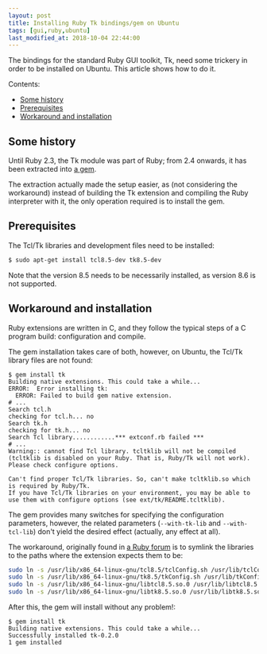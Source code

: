 ```yaml
---
layout: post
title: Installing Ruby Tk bindings/gem on Ubuntu
tags: [gui,ruby,ubuntu]
last_modified_at: 2018-10-04 22:44:00
---
```


The bindings for the standard Ruby GUI toolkit, Tk, need some trickery in order to be installed on Ubuntu. This article shows how to do it.

Contents:

- [Some history](/Installing-ruby-tk-bindings-gem-on-ubuntu#some-history)
- [Prerequisites](/Installing-ruby-tk-bindings-gem-on-ubuntu#prerequisites)
- [Workaround and installation](/Installing-ruby-tk-bindings-gem-on-ubuntu#workaround-and-installation)

## Some history

Until Ruby 2.3, the Tk module was part of Ruby; from 2.4 onwards, it has been extracted into [a gem](https://github.com/ruby/tk).

The extraction actually made the setup easier, as (not considering the workaround) instead of building the Tk extension and compiling the Ruby interpreter with it, the only operation required is to install the gem.

## Prerequisites

The Tcl/Tk libraries and development files need to be installed:

```sh
$ sudo apt-get install tcl8.5-dev tk8.5-dev
```

Note that the version 8.5 needs to be necessarily installed, as version 8.6 is not supported.

## Workaround and installation

Ruby extensions are written in C, and they follow the typical steps of a C program build: configuration and compile.

The gem installation takes care of both, however, on Ubuntu, the Tcl/Tk library files are not found:

```
$ gem install tk
Building native extensions. This could take a while...
ERROR:  Error installing tk:
  ERROR: Failed to build gem native extension.
# ...
Search tcl.h
checking for tcl.h... no
Search tk.h
checking for tk.h... no
Search Tcl library............*** extconf.rb failed ***
# ...
Warning:: cannot find Tcl library. tcltklib will not be compiled (tcltklib is disabled on your Ruby. That is, Ruby/Tk will not work). Please check configure options.

Can't find proper Tcl/Tk libraries. So, can't make tcltklib.so which is required by Ruby/Tk.
If you have Tcl/Tk libraries on your environment, you may be able to use them with configure options (see ext/tk/README.tcltklib).
```

The gem provides many switches for specifying the configuration parameters, however, the related parameters (`--with-tk-lib` and `--with-tcl-lib`) don't yield the desired effect (actually, any effect at all).

The workaround, originally found in [a Ruby forum](https://www.ruby-forum.com/t/building-ext-tk-on-ubuntu-14-04/231470/5) is to symlink the libraries to the paths where the extension expects them to be:

```sh
sudo ln -s /usr/lib/x86_64-linux-gnu/tcl8.5/tclConfig.sh /usr/lib/tclConfig.sh
sudo ln -s /usr/lib/x86_64-linux-gnu/tk8.5/tkConfig.sh /usr/lib/tkConfig.sh
sudo ln -s /usr/lib/x86_64-linux-gnu/libtcl8.5.so.0 /usr/lib/libtcl8.5.so.0
sudo ln -s /usr/lib/x86_64-linux-gnu/libtk8.5.so.0 /usr/lib/libtk8.5.so.0
```

After this, the gem will install without any problem!:

```
$ gem install tk
Building native extensions. This could take a while...
Successfully installed tk-0.2.0
1 gem installed
```
